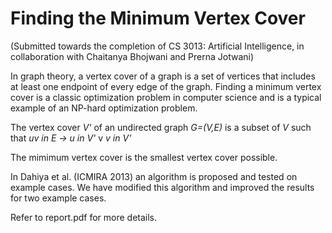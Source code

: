 # Finding the Minimum Vertex Cover
(Submitted towards the completion of CS 3013: Artificial Intelligence, in collaboration with Chaitanya Bhojwani and Prerna Jotwani)

In graph theory, a vertex cover of a graph is a set of vertices that includes at least one endpoint of every edge of the graph. Finding a minimum vertex cover is a classic optimization problem in computer science and is a typical example of an NP-hard optimization problem.

The vertex cover *V'* of an undirected graph *G=(V,E)* is a subset of *V* such that *uv in E -> u in V'* v *v in V'*

The mimimum vertex cover is the smallest vertex cover possible.

In Dahiya et al. (ICMIRA 2013) an algorithm is proposed and tested on example cases. We have modified this algorithm and improved the results for two example cases. 

Refer to report.pdf for more details.
